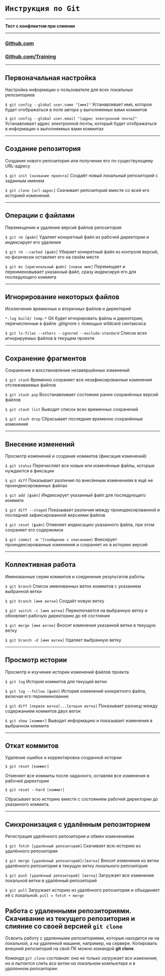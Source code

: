 # **`Инструкция по Git`**

---
**Тест с конфликтом при слиянии**

---
### [Github.com](https://githubtraining.github.io/training-manual/#/01_getting_ready_for_class)

### [Github.com/Training](https://github.com/githubtraining/training-manual)
---
## **Первоначальная настройка**
Настройка информации о пользователе для всех локальных репозиториев

`$ git config --global user.name "[имя]"`
Устанавливает имя, которое будет отображаться в поле автора у выполняемых вами коммитов

`$ git config --global user.email "[адрес электронной почты]"`
Устанавливает адрес электронной почты, который будет отображаться в информации о выполняемых вами коммитах

---
## **Создание репозитория**
Создание нового репозитория или получение его по существующему URL-адресу

`$ git init [название проекта]`
Создаёт новый локальный репозиторий с заданным именем

`$ git clone [url-адрес]`
Скачивает репозиторий вместе со всей его историей изменений.

---
## **Операции с файлами**
Перемещение и удаление версий файлов репозитория

`$ git rm [файл]`
Удаляет конкретный файл из рабочей директории и индексирует его удаление

`$ git rm --cached [файл]`
Убирает конкретный файл из контроля версий, но физически оставляет его на своём месте

`$ git mv [оригинальный файл] [новое имя]`
Перемещает и переименовывает указанный файл, сразу индексируя его для последующего коммита

---
## **Игнорирование некоторых файлов**
Исключение временных и вторичных файлов и директорий

`*.log
build/
temp-*`
Git будет игнорировать файлы и директории, перечисленные в файле .gitignore с помощью wildcard синтаксиса

`$ git ls-files --others --ignored --exclude-standard`
Список всех игнорируемых файлов в текущем проекте

----
## **Сохранение фрагментов**
Сохранение и восстановление незавершённых изменений

`$ git stash`
Временно сохраняет все незафиксированные изменения отслеживаемых файлов

`$ git stash pop`
Восстанавливает состояние ранее сохранённых версий файлов

`$ git stash list`
Выводит список всех временных сохранений

`$ git stash drop`
Сбрасывает последние временно сохранённыe изменения

----
## **Внесение изменений**
Просмотр изменений и создание коммитов (фиксация изменений)

`$ git status`
Перечисляет все новые или изменённые файлы, которые нуждаются в фиксации

`$ git diff`
Показывает различия по внесённым изменениям в ещё не проиндексированных файлах

`$ git add [файл]`
Индексирует указанный файл для последующего коммита

`$ git diff --staged`
Показывает различия между проиндексированной и последней зафиксированной версиями файлов

`$ git reset [файл]`
Отменяет индексацию указанного файла, при этом сохраняет его содержимое

`$ git commit -m "[сообщение с описанием]` Фиксирует проиндексированные изменения и сохраняет их в историю версий

----
## **Коллективная работа**
Именованные серии коммитов и соединение результатов работы

`$ git branch`
Список именованных веток коммитов с указанием выбранной ветки

`$ git branch [имя ветки]`
Создаёт новую ветку

`$ git switch -c [имя ветки]`
Переключается на выбранную ветку и обновляет рабочую директорию до её состояния

`$ git merge [имя ветки]`
Вносит изменения указанной ветки в текущую ветку

`$ git branch -d [имя ветки]`
Удаляет выбранную ветку

----
## **Просмотр истории**
Просмотр и изучение истории изменений файлов проекта

`$ git log`
История коммитов для текущей ветки

`$ git log --follow [файл]`
История изменений конкретного файла, включая его переименование

`$ git diff [первая ветка]...[вторая ветка]`
Показывает разницу между содержанием коммитов двух веток

`$ git show [коммит]`
Выводит информацию и показывает изменения в выбранном коммите

----
## **Откат коммитов**
Удаление ошибок и корректировка созданной истории

`$ git reset [коммит]`

Отменяет все коммиты после заданного, оставляя все изменения в рабочей директории

`$ git reset --hard [коммит]`

Сбрасывает всю историю вместе с состоянием рабочей директории до указанного коммита.

----
## **Синхронизация с удалённым репозиторием**
Регистрация удалённого репозитория и обмен изменениями

`$ git fetch [удалённый репозиторий]`
Скачивает всю историю из удалённого репозитория

`$ git merge [удалённый репозиторий]/[ветка]`
Вносит изменения из ветки удалённого репозитория в текущую ветку локального репозитория

`$ git push [удалённый репозиторий] [ветка]`
Загружает все изменения локальной ветки в удалённый репозиторий

`$ git pull`
Загружает историю из удалённого репозитория и объединяет её с локальной. `pull = fetch + merge`

## Работа с удаленными репозиториями. Скачивание из текущего репозитория и слияние со своей версией `git clone`
Освоить работу с удаленными репозиториями, которые находятся не на локальной, а на удаленной машине, например, на сервере.
Копировать внешний репозиторий на свой ПК можно командой **git clone**.

*Команда `git clone` составная: она не только
загружает все изменения, но и пытается слить 
все ветки на локальном компьютере и в
удаленном репозитории*.
